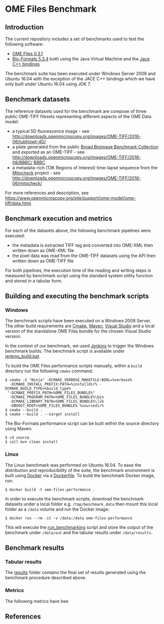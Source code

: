 # OME Files Benchmark

## Introduction

The current repository includes a set of benchmarks used to test the following
software:

-   [OME Files 0.3.1](http://downloads.openmicroscopy.org/ome-files-cpp/0.3.1/)
-   [Bio-Formats 5.3.4](http://downloads.openmicroscopy.org/bio-formats/5.3.4/)
    both using the Java Virtual Machine and the
    [Jace C++ bindings](https://github.com/ome/bio-formats-jace)

The benchmark suite has been executed under Windows Server 2008 and Ubuntu
16.04 with the exception of the JACE C++ bindings which we have only built
under Ubuntu 16.04 using JDK 7.

## Benchmark datasets

The reference datasets used for the benchmark are compose of three public OME-TIFF filesets representing different aspects of the OME Data model:

-   a typical 5D fluorescence image - see  http://downloads.openmicroscopy.org/images/OME-TIFF/2016-06/tubhiswt-4D/
-   a plate generated from the public [Broad Bioimage Benchmark Collection](https://data.broadinstitute.org/bbbc/) and exported as an OME-TIFF - see http://downloads.openmicroscopy.org/images/OME-TIFF/2016-06/BBBC/ [BBBC](http://downloads.openmicroscopy.org/images/OME-TIFF/2016-06/BBBC/)
-   a metadata-rich (13K Regions of Interest) time-lapse sequence from the  [Mitocheck](http://downloads.openmicroscopy.org/images/OME-TIFF/2016-06/mitocheck/) project - see http://downloads.openmicroscopy.org/images/OME-TIFF/2016-06/mitocheck/

For more references and description, see https://www.openmicroscopy.org/site/support/ome-model/ome-tiff/data.html.

## Benchmark execution and metrics

For each of the datasets above, the following benchmark pipelines were executed:

-   the metadata is extracted TIFF tag and converted into OME-XML then
    written down as OME-XML file
-   the pixel data was read from the OME-TIFF datasets using the API then
    written down as OME-TIFF file

For both pipelines, the execution time of the reading and writing steps is
measured by benchmark script using the standard system utility function and
stored in a tabular form.

## Building and executing the benchmark scripts

### Windows

The benchmark scripts have been executed on a Windows 2008 Server. The other
build requirements are [Cmake](https://cmake.org/), 
[Maven](http://maven.apache.org/),
[Visual Studio](https://www.visualstudio.com/) and a local version of the 
standalone OME Files bundle for the chosen Visual Studio version.

In the context of our benchmark, we used
[Jenkins](https://jenkins.io/index.html) to trigger the Windows benchmark
builds. The benchmark script is available under [jenkins_build.bat]([scripts/jenkins_build.bat).

To build the OME Files performance scripts manually, within a `build` directory
run the following `cmake` command:

    $ cmake -G "Ninja" -DCMAKE_VERBOSE_MAKEFILE:BOOL=%verbose%
      -DCMAKE_INSTALL_PREFIX:PATH=%installdir% -DCMAKE_BUILD_TYPE=%build_type%
     "-DCMAKE_PREFIX_PATH=%OME_FILES_BUNDLE%" 
      -DCMAKE_PROGRAM_PATH=%OME_FILES_BUNDLE%\bin
      -DCMAKE_LIBRARY_PATH=%OME_FILES_BUNDLE%\lib 
      -DBOOST_ROOT=%OME_FILES_BUNDLE% %sourcedir% 
    $ cmake --build .
    $ cmake --build . --target install

The Bio-Formats performance script can be built within the source directory
using Maven:

    $ cd source
    $ call mvn clean install

### Linux

The Linux benchmark was performed on Ubuntu 16.04. To ease the distribution and
reproducibility of the suite, the benchmark environment is built using
[Docker](https://www.docker.com/) via a [Dockerfile](Dockerfile). To build the
benchmark Docker image, run:

    $ docker build -t ome-files-performance .

In order to execute the benchmark scripts, download the benchmark datasets
under a local folder e.g. `/tmp/benchmark_data` then mount this local folder as
a  `/data` volume and run the Docker image:

    $ docker run --rm -it -v /data:/data ome-files-performance

This will execute the [run_benchmarking](scripts/run_benchmarking) script and
store the output of the benchmark under `/data/out` and the tabular results 
under `/data/results`.

## Benchmark results

### Tabular results

The [results](results) folder contains the final set of results generated using
the benchmark procedure described above.

### Metrics

The following metrics have bee

## References

